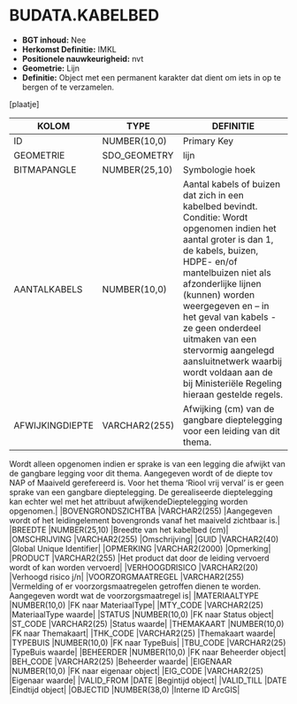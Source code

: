 # BUDATA.KABELBED


* __BGT inhoud:__ Nee
* __Herkomst Definitie:__ IMKL
* __Positionele nauwkeurigheid:__ nvt
* __Geometrie:__ Lijn
* __Definitie:__ Object met een permanent karakter dat dient om iets in op te bergen of te verzamelen.

[plaatje]


|KOLOM                           	|TYPE          	|DEFINITIE|
|------                          	|----          	|-----    |
|ID                              	|NUMBER(10,0)  	|Primary Key|
|GEOMETRIE                       	|SDO_GEOMETRY  	|lijn|
|BITMAPANGLE                     	|NUMBER(25,10) 	|Symbologie hoek|
|AANTALKABELS                    	|NUMBER(10,0)  	|Aantal kabels of buizen dat zich in een kabelbed bevindt. Conditie: Wordt opgenomen indien het aantal groter is dan 1, de kabels, buizen, HDPE- en/of mantelbuizen niet als afzonderlijke lijnen (kunnen) worden weergegeven en – in het geval van kabels - ze geen onderdeel uitmaken van een stervormig aangelegd aansluitnetwerk waarbij wordt voldaan aan de bij Ministeriële Regeling hieraan gestelde regels.|
|AFWIJKINGDIEPTE                 	|VARCHAR2(255) 	|Afwijking (cm) van de gangbare dieptelegging voor een leiding van dit thema.
Wordt alleen opgenomen indien er sprake is van een legging die afwijkt van de gangbare legging voor dit thema. Aangegeven wordt of de diepte tov NAP of Maaiveld gerefereerd is. 
Voor het thema ‘Riool vrij verval’ is er geen sprake van een gangbare dieptelegging. De gerealiseerde dieptelegging kan echter wel met het attribuut afwijkendeDieptelegging worden opgenomen.|
|BOVENGRONDSZICHTBA              	|VARCHAR2(255) 	|Aangegeven wordt of het leidingelement bovengronds vanaf het maaiveld zichtbaar is.|
|BREEDTE                         	|NUMBER(25,10) 	|Breedte van het kabelbed (cm)|
|OMSCHRIJVING                    	|VARCHAR2(255) 	|Omschrijving|
|GUID                            	|VARCHAR2(40)  	|Global Unique Identifier|
|OPMERKING                       	|VARCHAR2(2000)	|Opmerking|
|PRODUCT                         	|VARCHAR2(255) 	|Het product dat door de leiding vervoerd wordt of kan worden vervoerd|
|VERHOOGDRISICO                  	|VARCHAR2(20)  	|Verhoogd risico j/n|
|VOORZORGMAATREGEL               	|VARCHAR2(255) 	|Vermelding of er voorzorgsmaatregelen getroffen dienen te worden. Aangegeven wordt wat de voorzorgsmaatregel is|
|MATERIAALTYPE                   	|NUMBER(10,0)  	|FK naar MateriaalType|
|MTY_CODE                        	|VARCHAR2(25)  	|MateriaalType waarde|
|STATUS                          	|NUMBER(10,0)  	|FK naar Status object|
|ST_CODE                         	|VARCHAR2(25)  	|Status waarde|
|THEMAKAART                      	|NUMBER(10,0)  	|FK naar Themakaart|
|THK_CODE                        	|VARCHAR2(25)  	|Themakaart waarde|
|TYPEBUIS                        	|NUMBER(10,0)  	|FK naar TypeBuis|
|TBU_CODE                        	|VARCHAR2(25)  	|TypeBuis waarde|
|BEHEERDER                       	|NUMBER(10,0)  	|FK naar Beheerder object|
|BEH_CODE                        	|VARCHAR2(25)  	|Beheerder waarde|
|EIGENAAR                        	|NUMBER(10,0)  	|FK naar eigenaar object|
|EIG_CODE                        	|VARCHAR2(25)  	|Eigenaar waarde|
|VALID_FROM                      	|DATE          	|Begintijd object|
|VALID_TILL                      	|DATE          	|Eindtijd object|
|OBJECTID                        	|NUMBER(38,0)   |Interne ID ArcGIS|

